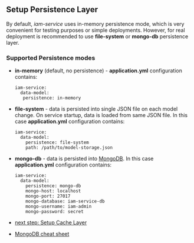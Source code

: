 ## Setup Persistence Layer
By default, *iam-service* uses in-memory persistence mode, which is very convenient for testing purposes or simple deployments.
However, for real deployment is recommended to use __file-system__ or __mongo-db__ persistence layer.

### Supported Persistence modes
* __in-memory__ (default, no persistence) - __application.yml__ configuration contains:
  ```
  iam-service:
    data-model:
     persistence: in-memory
  ``` 
* __file-system__ - data is persisted into single JSON file on each model change.
  On service startup, data is loaded from same JSON file. In this case __application.yml__ configuration contains: 
  ```
  iam-service:
    data-model:
      persistence: file-system
      path: /path/to/model-storage.json
  ``` 
* __mongo-db__ - data is persisted into [MongoDB](https://www.mongodb.com/).
  In this case __application.yml__ configuration contains: 
  ```
  iam-service:
    data-model:
      persistence: mongo-db
      mongo-host: localhost
      mongo-port: 27017
      mongo-database: iam-service-db
      mongo-username: iam-admin
      mongo-password: secret
  ``` 

* [next step: Setup Cache Layer](01c_setup-cache-layer.md)
* [MongoDB cheat sheet](MongoDB-cheat-sheet.md)
